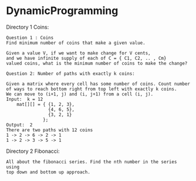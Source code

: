 # DynamicProgramming

Directory 1 Coins: 

    Question 1 : Coins 
    Find minimum number of coins that make a given value.

    Given a value V, if we want to make change for V cents, 
    and we have infinite supply of each of C = { C1, C2, .. , Cm} 
    valued coins, what is the minimum number of coins to make the change?

    Question 2: Number of paths with exactly k coins:

    Given a matrix where every cell has some number of coins. Count number 
    of ways to reach bottom right from top left with exactly k coins. 
    We can move to (i+1, j) and (i, j+1) from a cell (i, j).
    Input:  k = 12
        mat[][] = { {1, 2, 3},
                    {4, 6, 5},
                    {3, 2, 1}
                  };
    Output:  2
    There are two paths with 12 coins
    1 -> 2 -> 6 -> 2 -> 1
    1 -> 2 -> 3 -> 5 -> 1
    
Directory 2 Fibonacci:

    All about the fibonacci series. Find the nth number in the series using
    top down and bottom up approach.
    

